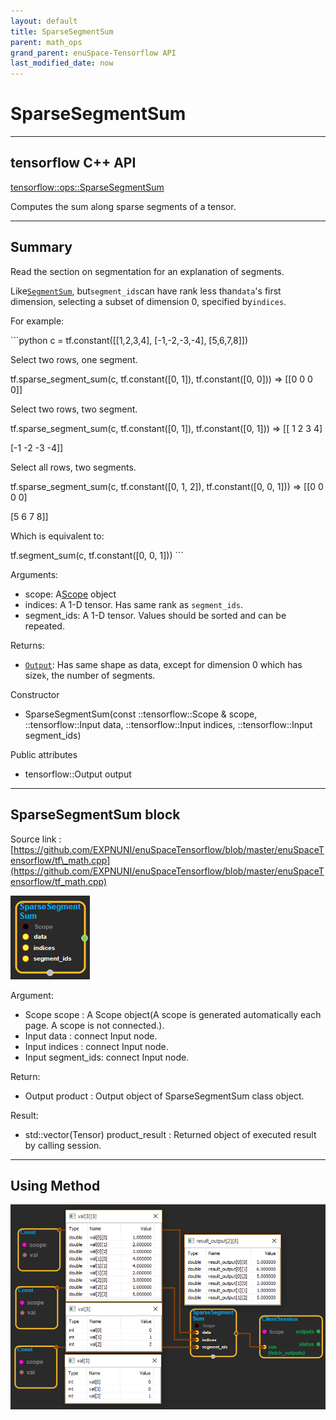 ```yaml
--- 
layout: default 
title: SparseSegmentSum 
parent: math_ops 
grand_parent: enuSpace-Tensorflow API 
last_modified_date: now 
--- 
```


# SparseSegmentSum

---

## tensorflow C++ API

[tensorflow::ops::SparseSegmentSum](https://www.tensorflow.org/api_docs/cc/class/tensorflow/ops/sparse-segment-sum)

Computes the sum along sparse segments of a tensor.

---

## Summary

Read the section on segmentation for an explanation of segments.

Like[`SegmentSum`](https://www.tensorflow.org/api_docs/cc/class/tensorflow/ops/segment-sum.html#classtensorflow_1_1ops_1_1_segment_sum), but`segment_ids`can have rank less than`data`'s first dimension, selecting a subset of dimension 0, specified by`indices`.

For example:

\`\`\`python c = tf.constant\(\[\[1,2,3,4\], \[-1,-2,-3,-4\], \[5,6,7,8\]\]\)

Select two rows, one segment.

tf.sparse\_segment\_sum\(c, tf.constant\(\[0, 1\]\), tf.constant\(\[0, 0\]\)\) =&gt; \[\[0 0 0 0\]\]

Select two rows, two segment.

tf.sparse\_segment\_sum\(c, tf.constant\(\[0, 1\]\), tf.constant\(\[0, 1\]\)\) =&gt; \[\[ 1 2 3 4\]

\[-1 -2 -3 -4\]\]

Select all rows, two segments.

tf.sparse\_segment\_sum\(c, tf.constant\(\[0, 1, 2\]\), tf.constant\(\[0, 0, 1\]\)\) =&gt; \[\[0 0 0 0\]

\[5 6 7 8\]\]

Which is equivalent to:

tf.segment\_sum\(c, tf.constant\(\[0, 0, 1\]\)\) \`\`\`

Arguments:

* scope: A[Scope](https://www.tensorflow.org/api_docs/cc/class/tensorflow/scope.html#classtensorflow_1_1_scope) object
* indices: A 1-D tensor. Has same rank as `segment_ids`.
* segment\_ids: A 1-D tensor. Values should be sorted and can be repeated.

Returns:

* [`Output`](https://www.tensorflow.org/api_docs/cc/class/tensorflow/output.html#classtensorflow_1_1_output): Has same shape as data, except for dimension 0 which has size`k`, the number of segments.

Constructor

* SparseSegmentSum\(const ::tensorflow::Scope & scope, ::tensorflow::Input data, ::tensorflow::Input indices, ::tensorflow::Input segment\_ids\) 

Public attributes

* tensorflow::Output output

---

## SparseSegmentSum block

Source link : [https://github.com/EXPNUNI/enuSpaceTensorflow/blob/master/enuSpaceTensorflow/tf\_math.cpp](https://github.com/EXPNUNI/enuSpaceTensorflow/blob/master/enuSpaceTensorflow/tf_math.cpp)

![](../assets/math_SparseSegmentSum_Symbol.png)

Argument:

* Scope scope : A Scope object\(A scope is generated automatically each page. A scope is not connected.\).
* Input data : connect  Input node.
* Input indices : connect  Input node.
* Input segment\_ids: connect Input node.

Return:

* Output product : Output object of SparseSegmentSum class object. 

Result:

* std::vector\(Tensor\) product\_result : Returned object of executed result by calling session.

---

## Using Method

![](../assets/math_SparseSegmentSum_Method.png)

